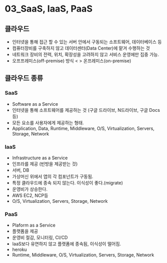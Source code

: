 # 03_SaaS, IaaS, PaaS
## 클라우드
-  인터넷을 통해 접근 할 수 있는 서버 안에서 구동되는 소프트웨어, 데이터베이스 등
-  컴퓨터장비를 구축하지 않고 데이터센터(Data Center)에 맡겨 수행하는 것
-  네트워크 장비의 전력, 위치, 확장성을 고려하지 않고 서비스 운영에만 집중 가능.
  -  오프프레미스(off-premise) 방식 < > 온프레미스(on-premise)

## 클라우드 종류
### SaaS
- Software as a Service
- 인터넷을 통해 소프트웨어를 제공하는 것 (구글 드라이브, N드라이브, 구글 Docs등)
- 모든 요소를 사용자에게 제공하는 형태.
- Application, Data, Runtime, Middleware, O/S, Virtualization, Servers, Storage, Network

### IaaS
- Infrastructure as a Service
- 인프라를 제공 (빈방을 제공받는 것)
- 서버, DB
- 가상머신 위에서 앱의 각 컴포넌트가 구동됨.
- 특정 클라우드에 종속 되지 않는다. 이식성이 좋다.(migrate)
- 운영비가 상승한다.
- AWS EC2, NCP등
- O/S, Virtualization, Servers, Storage, Network

### PaaS
- Plaform as a Service
- 플랫폼을 제공
- 운영비 절감, 모니터링, CI/CD
- IaaS보다 유연하지 않고 플랫폼에 종속됨, 이식성이 떨어짐.
- heroku
- Runtime, Middleware, O/S, Virtualization, Servers, Storage, Network

